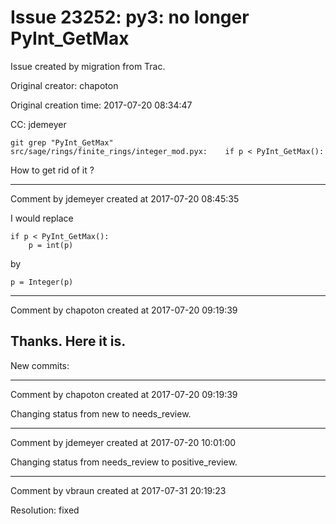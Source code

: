 # Issue 23252: py3: no longer PyInt_GetMax

Issue created by migration from Trac.

Original creator: chapoton

Original creation time: 2017-07-20 08:34:47

CC:  jdemeyer


```
git grep "PyInt_GetMax"
src/sage/rings/finite_rings/integer_mod.pyx:    if p < PyInt_GetMax():
```

How to get rid of it ?


---

Comment by jdemeyer created at 2017-07-20 08:45:35

I would replace

```
if p < PyInt_GetMax():
    p = int(p)
```

by

```
p = Integer(p)
```



---

Comment by chapoton created at 2017-07-20 09:19:39

Thanks. Here it is.
----
New commits:


---

Comment by chapoton created at 2017-07-20 09:19:39

Changing status from new to needs_review.


---

Comment by jdemeyer created at 2017-07-20 10:01:00

Changing status from needs_review to positive_review.


---

Comment by vbraun created at 2017-07-31 20:19:23

Resolution: fixed
